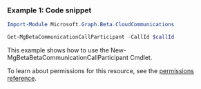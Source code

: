 ### Example 1: Code snippet

```powershellImport-Module Microsoft.Graph.Beta.CloudCommunications

Get-MgBetaCommunicationCallParticipant -CallId $callId
```
This example shows how to use the New-MgBetaBetaCommunicationCallParticipant Cmdlet.
To learn about permissions for this resource, see the [permissions reference](/graph/permissions-reference).

